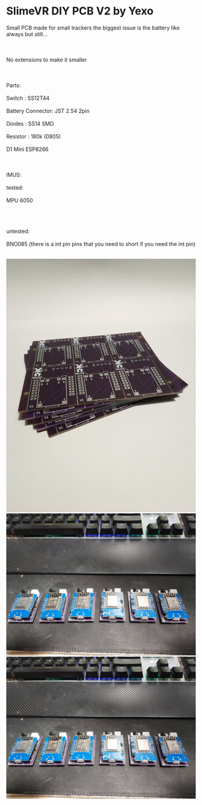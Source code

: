 # SlimeVR DIY PCB V2 by Yexo 
Small PCB made for small trackers the biggest issue is the battery like always but still...</br></br>
</br></br>
No extensions to make it smaller
</br></br>
</br></br>
Parts: </br></br>
Switch : SS12T44
</br></br>
Battery Connector: JST 2.54 2pin
</br></br>
Diodes : SS14 SMD
</br></br>
Resistor : 180k (0805)
</br></br>
D1 Mini ESP8266
</br></br>
</br></br>
IMUS:</br></br>
 tested:</br></br>
 MPU 6050</br></br></br></br>

 untested:</br></br>
 BNO085 (there is a int pin pins that you need to short if you need the int pin)</br></br>

<img src="pcb.jpg">


<img src="trackers.jpg">

<img src="trackers.jpg">

